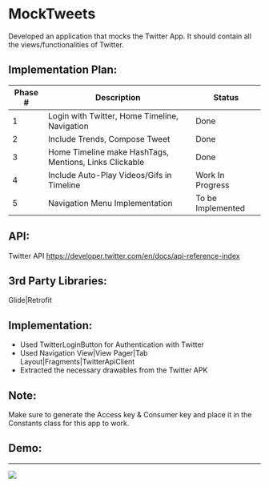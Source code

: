 # MockTweets
Developed an application that mocks the Twitter App. It should contain all the views/functionalities of Twitter.
## Implementation Plan:
Phase # | Description | Status
--------|-------------|-------
1|Login with Twitter, Home Timeline, Navigation |Done
2|Include Trends, Compose Tweet | Done
3|Home Timeline make HashTags, Mentions, Links Clickable| Done
4|Include Auto-Play Videos/Gifs in Timeline | Work In Progress
5|Navigation Menu Implementation | To be Implemented
## API:
Twitter API https://developer.twitter.com/en/docs/api-reference-index
## 3rd Party Libraries:
Glide|Retrofit
## Implementation:
* Used TwitterLoginButton for Authentication with Twitter
* Used Navigation View|View Pager|Tab Layout|Fragments|TwitterApiClient
* Extracted the necessary drawables from the Twitter APK
## Note: 
Make sure to generate the Access key & Consumer key and place it in the Constants class for this app to work.
## Demo:
------------
![](Tweeter.gif)
